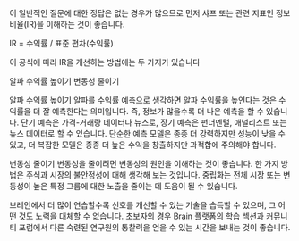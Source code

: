 이 일반적인 질문에 대한 정답은 없는 경우가 많으므로 먼저 샤프 또는 관련 지표인 정보 비율(IR)을 이해하는 것이 좋습니다.

IR = 수익률 / 표준 편차(수익률)

이 공식에 따라 IR을 개선하는 방법에는 두 가지가 있습니다

알파 수익률 높이기
변동성 줄이기

알파 수익률 높이기
알파를 수익률 예측으로 생각하면 알파 수익률을 높인다는 것은 수익률을 더 잘 예측한다는 의미입니다. 즉, 정보가 많을수록 더 나은 예측을 할 수 있습니다. 단기 예측은 가격-거래량 데이터나 뉴스로, 장기 예측은 펀더멘털, 애널리스트 또는 뉴스 데이터로 할 수 있습니다. 단순한 예측 모델은 종종 더 강력하지만 성능이 낮을 수 있고, 더 복잡한 모델은 종종 더 높은 수익을 창출하지만 과적합에 주의해야 합니다.

변동성 줄이기
변동성을 줄이려면 변동성의 원인을 이해하는 것이 좋습니다. 한 가지 방법은 주식과 시장의 불안정성에 대해 생각해 보는 것입니다. 중립화는 전체 시장 또는 변동성이 높은 특정 그룹에 대한 노출을 줄이는 데 도움이 될 수 있습니다.

브레인에서 더 많이 연습할수록 신호를 개선할 수 있는 기술을 습득할 수 있으며, 그 어떤 것도 노력을 대체할 수 없습니다. 초보자의 경우 Brain 플랫폼의 학습 섹션과 커뮤니티 포럼에서 다른 숙련된 연구원의 통찰력을 얻을 수 있는 시간을 보내는 것이 좋습니다.
